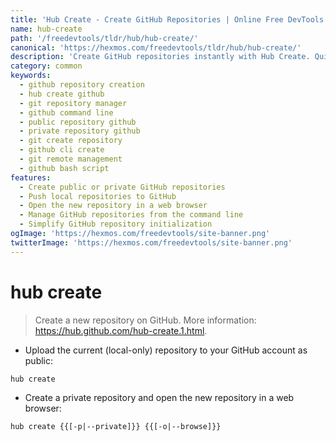 ```yaml
---
title: 'Hub Create - Create GitHub Repositories | Online Free DevTools by Hexmos'
name: hub-create
path: '/freedevtools/tldr/hub/hub-create/'
canonical: 'https://hexmos.com/freedevtools/tldr/hub/hub-create/'
description: 'Create GitHub repositories instantly with Hub Create. Quickly initialize new projects, set visibility, and push local repositories online. Free online tool, no registration required.'
category: common
keywords:
  - github repository creation
  - hub create github
  - git repository manager
  - github command line
  - public repository github
  - private repository github
  - git create repository
  - github cli create
  - git remote management
  - github bash script
features:
  - Create public or private GitHub repositories
  - Push local repositories to GitHub
  - Open the new repository in a web browser
  - Manage GitHub repositories from the command line
  - Simplify GitHub repository initialization
ogImage: 'https://hexmos.com/freedevtools/site-banner.png'
twitterImage: 'https://hexmos.com/freedevtools/site-banner.png'
---
```


# hub create

> Create a new repository on GitHub.
> More information: <https://hub.github.com/hub-create.1.html>.

- Upload the current (local-only) repository to your GitHub account as public:

`hub create`

- Create a private repository and open the new repository in a web browser:

`hub create {{[-p|--private]}} {{[-o|--browse]}}`
